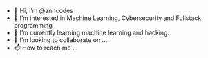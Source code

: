 - 👋 Hi, I’m @anncodes
- 👀 I’m interested in Machine Learning, Cybersecurity and Fullstack programming
- 🌱 I’m currently learning machine learning and hacking.
- 💞️ I’m looking to collaborate on ...
- 📫 How to reach me ...

<!---
anncodes/anncodes is a ✨ special ✨ repository because its `README.md` (this file) appears on your GitHub profile.
You can click the Preview link to take a look at your changes.
--->
